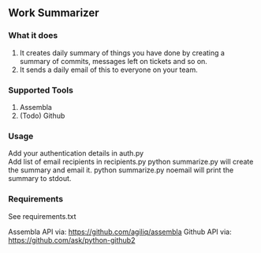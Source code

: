## Work Summarizer


### What it does

1. It creates  daily summary of things you have done by creating a summary of commits, messages left on tickets and so on.
2. It sends a daily email of this to everyone on your team.

### Supported Tools

1. Assembla
2. (Todo) Github

### Usage

Add your authentication details in auth.py  
Add list of email recipients in recipients.py
python summarize.py will create the summary and email it.
python summarize.py noemail will print the summary to stdout.

### Requirements
See requirements.txt

Assembla API via: https://github.com/agiliq/assembla
Github API via: https://github.com/ask/python-github2
